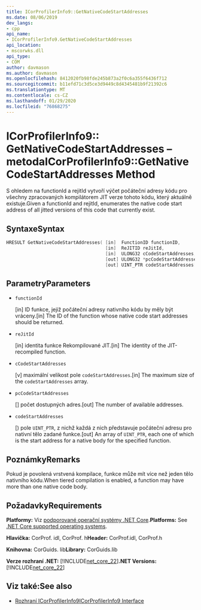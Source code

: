 ```yaml
---
title: ICorProfilerInfo9::GetNativeCodeStartAddresses
ms.date: 08/06/2019
dev_langs:
- cpp
api_name:
- ICorProfilerInfo9.GetNativeCodeStartAddresses
api_location:
- mscorwks.dll
api_type:
- COM
author: davmason
ms.author: davmason
ms.openlocfilehash: 8412020fb98fde245b873a2f0c6a355f6436f712
ms.sourcegitcommit: b11efd71c3d5ce3d9449c8d4345481b9f21392c6
ms.translationtype: MT
ms.contentlocale: cs-CZ
ms.lasthandoff: 01/29/2020
ms.locfileid: "76868275"
---
```

# <a name="icorprofilerinfo9getnativecodestartaddresses-method"></a><span data-ttu-id="062a9-102">ICorProfilerInfo9:: GetNativeCodeStartAddresses – metoda</span><span class="sxs-lookup"><span data-stu-id="062a9-102">ICorProfilerInfo9::GetNativeCodeStartAddresses Method</span></span>

<span data-ttu-id="062a9-103">S ohledem na functionId a rejitId vytvoří výčet počáteční adresy kódu pro všechny zpracovaných kompilátorem JIT verze tohoto kódu, který aktuálně existuje.</span><span class="sxs-lookup"><span data-stu-id="062a9-103">Given a functionId and rejitId, enumerates the native code start address of all jitted versions of this code that currently exist.</span></span>

## <a name="syntax"></a><span data-ttu-id="062a9-104">Syntaxe</span><span class="sxs-lookup"><span data-stu-id="062a9-104">Syntax</span></span>

```cpp
HRESULT GetNativeCodeStartAddresses( [in]  FunctionID functionID,
                                     [in]  ReJITID reJitId,
                                     [in]  ULONG32 cCodeStartAddresses,
                                     [out] ULONG32 *pcCodeStartAddresses,
                                     [out] UINT_PTR codeStartAddresses[]);
```

## <a name="parameters"></a><span data-ttu-id="062a9-105">Parametry</span><span class="sxs-lookup"><span data-stu-id="062a9-105">Parameters</span></span>

- `functionId`

  <span data-ttu-id="062a9-106">\[in] ID funkce, jejíž počáteční adresy nativního kódu by měly být vráceny.</span><span class="sxs-lookup"><span data-stu-id="062a9-106">\[in] The ID of the function whose native code start addresses should be returned.</span></span>

- `reJitId`

  <span data-ttu-id="062a9-107">\[in] identita funkce Rekompilované JIT.</span><span class="sxs-lookup"><span data-stu-id="062a9-107">\[in] The identity of the JIT-recompiled function.</span></span>

- `cCodeStartAddresses`

  <span data-ttu-id="062a9-108">\[v] maximální velikost pole `codeStartAddresses`.</span><span class="sxs-lookup"><span data-stu-id="062a9-108">\[in] The maximum size of the `codeStartAddresses` array.</span></span>

- `pcCodeStartAddresses`

  <span data-ttu-id="062a9-109">\[] počet dostupných adres.</span><span class="sxs-lookup"><span data-stu-id="062a9-109">\[out] The number of available addresses.</span></span>

- `codeStartAddresses`

  <span data-ttu-id="062a9-110">\[) pole `UINT_PTR`, z nichž každá z nich představuje počáteční adresu pro nativní tělo zadané funkce.</span><span class="sxs-lookup"><span data-stu-id="062a9-110">\[out] An array of `UINT_PTR`, each one of which is the start address for a native body for the specified function.</span></span>

## <a name="remarks"></a><span data-ttu-id="062a9-111">Poznámky</span><span class="sxs-lookup"><span data-stu-id="062a9-111">Remarks</span></span>

<span data-ttu-id="062a9-112">Pokud je povolená vrstvená kompilace, funkce může mít více než jeden tělo nativního kódu.</span><span class="sxs-lookup"><span data-stu-id="062a9-112">When tiered compilation is enabled, a function may have more than one native code body.</span></span>

## <a name="requirements"></a><span data-ttu-id="062a9-113">Požadavky</span><span class="sxs-lookup"><span data-stu-id="062a9-113">Requirements</span></span>

<span data-ttu-id="062a9-114">**Platformy:** Viz [podporované operační systémy .NET Core](../../../core/install/dependencies.md?tabs=netcore30&pivots=os-windows).</span><span class="sxs-lookup"><span data-stu-id="062a9-114">**Platforms:** See [.NET Core supported operating systems](../../../core/install/dependencies.md?tabs=netcore30&pivots=os-windows).</span></span>

<span data-ttu-id="062a9-115">**Hlavička:** CorProf. idl, CorProf. h</span><span class="sxs-lookup"><span data-stu-id="062a9-115">**Header:** CorProf.idl, CorProf.h</span></span>

<span data-ttu-id="062a9-116">**Knihovna:** CorGuids. lib</span><span class="sxs-lookup"><span data-stu-id="062a9-116">**Library:** CorGuids.lib</span></span>

<span data-ttu-id="062a9-117">**Verze rozhraní .NET:** [!INCLUDE[net_core_22](../../../../includes/net-core-22-md.md)]</span><span class="sxs-lookup"><span data-stu-id="062a9-117">**.NET Versions:** [!INCLUDE[net_core_22](../../../../includes/net-core-22-md.md)]</span></span>

## <a name="see-also"></a><span data-ttu-id="062a9-118">Viz také:</span><span class="sxs-lookup"><span data-stu-id="062a9-118">See also</span></span>

- [<span data-ttu-id="062a9-119">Rozhraní ICorProfilerInfo9</span><span class="sxs-lookup"><span data-stu-id="062a9-119">ICorProfilerInfo9 Interface</span></span>](icorprofilerinfo9-interface.md)
